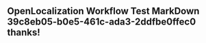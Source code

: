 <properties
ms.topic="hero-topic"
ms.test1="hero-topic"
ms.test2="test"/>

## OpenLocalization Workflow Test MarkDown 39c8eb05-b0e5-461c-ada3-2ddfbe0ffec0 thanks!
